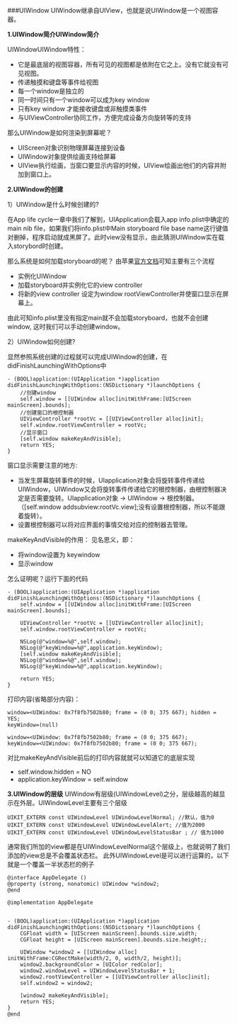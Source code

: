 ###UIWindow
UIWindow继承自UIView，也就是说UIWindow是一个视图容器。

**1.UIWindow简介UIWindow简介**

UIWindowUIWindow特性：
- 它是最底层的视图容器，所有可见的视图都是依附在它之上。没有它就没有可见视图。
- 传递触摸和键盘等事件给视图
- 每一个window是独立的
- 同一时间只有一个window可以成为key window
- 只有key window 才能接收键盘或非触摸类事件
- 与UIViewController协同工作，方便完成设备方向旋转等的支持

那么UIWindow是如何渲染到屏幕呢？
- UIScreen对象识别物理屏幕连接到设备
- UIWindow对象提供绘画支持给屏幕
- UIView执行绘画，当窗口要显示内容的时候，UIView绘画出他们的内容并附加到窗口上。

**2.UIWindow的创建**

1）UIWindow是什么时候创建的?

在App life cycle一章中我们了解到，UIApplication会载入app info.plist中确定的main nib file，如果我们将info.plist中Main storyboard file base name这行键值对删掉，程序启动就成黑屏了。此时view没有显示，由此猜测UIWindow实在载入storybord时创建。

那么系统是如何加载storyboard的呢？
由苹果[官方文档][1]可知主要有三个流程
- 实例化UIWindow
- 加载storyboard并实例化它的view controller
- 将新的view controller 设定为window rootViewController并使窗口显示在屏幕上。

由此可知info.plist里没有指定main就不会加载storyboard，也就不会创建window, 这时我们可以手动创建window。

2）UIWindow如何创建?

显然参照系统创建的过程就可以完成UIWindow的创建，在didFinishLaunchingWithOptions中
```
- (BOOL)application:(UIApplication *)application didFinishLaunchingWithOptions:(NSDictionary *)launchOptions {
    //创建window
    self.window = [[UIWindow alloc]initWithFrame:[UIScreen mainScreen].bounds];
    //创建窗口的根控制器
    UIViewController *rootVc = [[UIViewController alloc]init];
    self.window.rootViewController = rootVc;
    //显示窗口
    [self.window makeKeyAndVisible];
    return YES;
}
```
窗口显示需要注意的地方:

- 当发生屏幕旋转事件的时候，UIapplication对象会将旋转事件传递给UIWindow，UIWindow又会将旋转事件传递给它的根控制器，由根控制器决定是否需要旋转。UIapplication对象 -> UIWindow -> 根控制器。
（[self.window  addsubview:rootVc.view];没有设置根控制器，所以不能跟着旋转）。
- 设置根控制器可以将对应界面的事情交给对应的控制器去管理。

makeKeyAndVisible的作用：
见名思义，即：
- 将window设置为 keywindow
- 显示window

怎么证明呢？运行下面的代码
```
- (BOOL)application:(UIApplication *)application didFinishLaunchingWithOptions:(NSDictionary *)launchOptions {
    self.window = [[UIWindow alloc]initWithFrame:[UIScreen mainScreen].bounds];

    UIViewController *rootVc = [[UIViewController alloc]init];
    self.window.rootViewController = rootVc;
    
    NSLog(@"window=%@",self.window);
    NSLog(@"keyWindow=%@",application.keyWindow);
    [self.window makeKeyAndVisible];
    NSLog(@"window=%@",self.window);
    NSLog(@"keyWindow=%@",application.keyWindow);
    
    return YES;
}
```

打印内容(省略部分内容)：
```
window=<UIWindow: 0x7f8fb7502b80; frame = (0 0; 375 667); hidden = YES; 
keyWindow=(null)

window=<UIWindow: 0x7f8fb7502b80; frame = (0 0; 375 667); 
keyWindow=<UIWindow: 0x7f8fb7502b80; frame = (0 0; 375 667); 
```
对比makeKeyAndVisible前后的打印内容就就可以知道它的底层实现
- self.window.hidden = NO
- application.keyWindow = self.window

**3.UIWindow的层级**
UIWindow有层级(UIWindowLevel)之分，层级越高的越显示在外层。UIWindowLevel主要有三个层级
```
UIKIT_EXTERN const UIWindowLevel UIWindowLevelNormal; //默认，值为0
UIKIT_EXTERN const UIWindowLevel UIWindowLevelAlert; //值为2000 
UIKIT_EXTERN const UIWindowLevel UIWindowLevelStatusBar ; // 值为1000
```
通常我们所加的view都是在UIWindowLevelNormal这个层级上，也就说明了我们添加的view总是不会覆盖状态栏。
此外UIWindowLevel是可以进行运算的，以下就是一个覆盖一半状态栏的例子
```
@interface AppDelegate ()
@property (strong, nonatomic) UIWindow *window2;
@end

@implementation AppDelegate


- (BOOL)application:(UIApplication *)application didFinishLaunchingWithOptions:(NSDictionary *)launchOptions {
    CGFloat width = [UIScreen mainScreen].bounds.size.width;
    CGFloat height = [UIScreen mainScreen].bounds.size.height;;

    UIWindow *window2 = [[UIWindow alloc] initWithFrame:CGRectMake(width/2, 0, width/2, height)];
    window2.backgroundColor = [UIColor redColor];
    window2.windowLevel = UIWindowLevelStatusBar + 1;
    window2.rootViewController = [[UIViewController alloc]init];
    self.window2 = window2;
    
    [window2 makeKeyAndVisible];
    return YES;
}
@end
```

[1]:https://developer.apple.com/library/content/documentation/WindowsViews/Conceptual/WindowAndScreenGuide/WindowScreenRolesinApp/WindowScreenRolesinApp.html